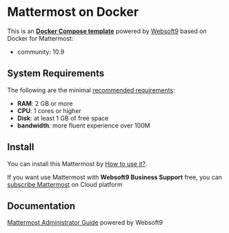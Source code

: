 # Mattermost on Docker  

This is an **[Docker Compose template](https://github.com/Websoft9/docker-library)** powered by [Websoft9](https://www.websoft9.com) based on Docker for Mattermost:


 - community:  10.9


## System Requirements

The following are the minimal [recommended requirements](https://docs.mattermost.com/install/install-docker.html/):

* **RAM**: 2 GB or more
* **CPU**: 1 cores or higher
* **Disk**: at least 1 GB of free space
* **bandwidth**: more fluent experience over 100M  

## Install

You can install this Mattermost by [How to use it?](https://github.com/Websoft9/docker-library#how-to-use-it).   

If you want use Mattermost with **Websoft9 Business Support** free, you can [subscribe Mattermost](https://www.websoft9.com/apps) on Cloud platform

## Documentation

[Mattermost Administrator Guide](https://support.websoft9.com/docs/mattermost) powered by Websoft9